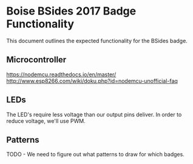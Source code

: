 Boise BSides 2017 Badge Functionality
=====================================
This document outlines the expected functionality for the BSides badge.

Microcontroller
---------------
https://nodemcu.readthedocs.io/en/master/
http://www.esp8266.com/wiki/doku.php?id=nodemcu-unofficial-faq

LEDs
----
The LED's require less voltage than our output pins deliver. In order to 
reduce voltage, we'll use PWM.

Patterns
--------
TODO - We need to figure out what patterns to draw for which badges.

